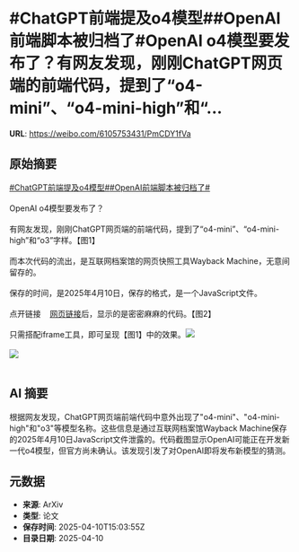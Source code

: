 # #ChatGPT前端提及o4模型##OpenAI前端脚本被归档了#OpenAI o4模型要发布了？有网友发现，刚刚ChatGPT网页端的前端代码，提到了“o4-mini”、“o4-mini-high”和“...

**URL**: https://weibo.com/6105753431/PmCDY1fVa

## 原始摘要

<a href="https://m.weibo.cn/search?containerid=231522type%3D1%26t%3D10%26q%3D%23ChatGPT%E5%89%8D%E7%AB%AF%E6%8F%90%E5%8F%8Ao4%E6%A8%A1%E5%9E%8B%23&amp;extparam=%23ChatGPT%E5%89%8D%E7%AB%AF%E6%8F%90%E5%8F%8Ao4%E6%A8%A1%E5%9E%8B%23" data-hide=""><span class="surl-text">#ChatGPT前端提及o4模型#</span></a><a href="https://m.weibo.cn/search?containerid=231522type%3D1%26t%3D10%26q%3D%23OpenAI%E5%89%8D%E7%AB%AF%E8%84%9A%E6%9C%AC%E8%A2%AB%E5%BD%92%E6%A1%A3%E4%BA%86%23&amp;extparam=%23OpenAI%E5%89%8D%E7%AB%AF%E8%84%9A%E6%9C%AC%E8%A2%AB%E5%BD%92%E6%A1%A3%E4%BA%86%23" data-hide=""><span class="surl-text">#OpenAI前端脚本被归档了#</span></a><br><br>OpenAI o4模型要发布了？<br><br>有网友发现，刚刚ChatGPT网页端的前端代码，提到了“o4-mini”、“o4-mini-high”和“o3”字样。【图1】<br><br>而本次代码的流出，是互联网档案馆的网页快照工具Wayback Machine，无意间留存的。<br><br>保存的时间，是2025年4月10日，保存的格式，是一个JavaScript文件。<br><br>点开链接<a href="https://weibo.cn/sinaurl?u=https%3A%2F%2Fweb.archive.org%2Fweb%2F20250410074704%2Fhttps%3A%2F%2Fcdn.oaistatic.com%2Fassets%2Fo5mi5e8rf3i1o1na.js" data-hide=""><span class="url-icon"><img style="width: 1rem;height: 1rem" src="https://h5.sinaimg.cn/upload/2015/09/25/3/timeline_card_small_web_default.png" referrerpolicy="no-referrer"></span><span class="surl-text">网页链接</span></a>后，显示的是密密麻麻的代码。【图2】<br><br>只需搭配iframe工具，即可呈现【图1】中的效果。<img style="" src="https://tvax4.sinaimg.cn/large/006Fd7o3gy1i0bsdi3cgmj30xc0ljjx9.jpg" referrerpolicy="no-referrer"><br><br><img style="" src="https://tvax2.sinaimg.cn/large/006Fd7o3gy1i0bsdjga22j30zk0pyazp.jpg" referrerpolicy="no-referrer"><br><br>

## AI 摘要

根据网友发现，ChatGPT网页端前端代码中意外出现了"o4-mini"、"o4-mini-high"和"o3"等模型名称。这些信息是通过互联网档案馆Wayback Machine保存的2025年4月10日JavaScript文件泄露的。代码截图显示OpenAI可能正在开发新一代o4模型，但官方尚未确认。该发现引发了对OpenAI即将发布新模型的猜测。

## 元数据

- **来源**: ArXiv
- **类型**: 论文
- **保存时间**: 2025-04-10T15:03:55Z
- **目录日期**: 2025-04-10
